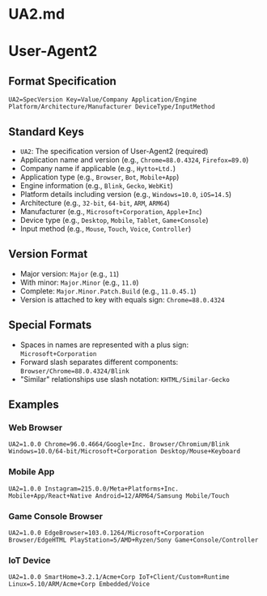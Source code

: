 # UA2.md
# User-Agent2

## Format Specification
`UA2=SpecVersion Key=Value/Company Application/Engine Platform/Architecture/Manufacturer DeviceType/InputMethod`

## Standard Keys
- `UA2`: The specification version of User-Agent2 (required)
- Application name and version (e.g., `Chrome=88.0.4324`, `Firefox=89.0`)
- Company name if applicable (e.g., `Hytto+Ltd.`)
- Application type (e.g., `Browser`, `Bot`, `Mobile+App`)
- Engine information (e.g., `Blink`, `Gecko`, `WebKit`)
- Platform details including version (e.g., `Windows=10.0`, `iOS=14.5`)
- Architecture (e.g., `32-bit`, `64-bit`, `ARM`, `ARM64`)
- Manufacturer (e.g., `Microsoft+Corporation`, `Apple+Inc`)
- Device type (e.g., `Desktop`, `Mobile`, `Tablet`, `Game+Console`)
- Input method (e.g., `Mouse`, `Touch`, `Voice`, `Controller`)

## Version Format
- Major version: `Major` (e.g., `11`)
- With minor: `Major.Minor` (e.g., `11.0`)
- Complete: `Major.Minor.Patch.Build` (e.g., `11.0.45.1`)
- Version is attached to key with equals sign: `Chrome=88.0.4324`

## Special Formats
- Spaces in names are represented with a plus sign: `Microsoft+Corporation`
- Forward slash separates different components: `Browser/Chrome=88.0.4324/Blink`
- "Similar" relationships use slash notation: `KHTML/Similar-Gecko`

## Examples
### Web Browser
`UA2=1.0.0 Chrome=96.0.4664/Google+Inc. Browser/Chromium/Blink Windows=10.0/64-bit/Microsoft+Corporation Desktop/Mouse+Keyboard`

### Mobile App
`UA2=1.0.0 Instagram=215.0.0/Meta+Platforms+Inc. Mobile+App/React+Native Android=12/ARM64/Samsung Mobile/Touch`

### Game Console Browser
`UA2=1.0.0 EdgeBrowser=103.0.1264/Microsoft+Corporation Browser/EdgeHTML PlayStation=5/AMD+Ryzen/Sony Game+Console/Controller`

### IoT Device
`UA2=1.0.0 SmartHome=3.2.1/Acme+Corp IoT+Client/Custom+Runtime Linux=5.10/ARM/Acme+Corp Embedded/Voice`